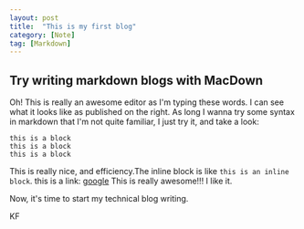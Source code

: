 ```yaml
---
layout: post
title:  "This is my first blog"
category: [Note]
tag: [Markdown]
---
```


## Try writing markdown blogs with MacDown

Oh! This is really an awesome editor as I'm typing these words. I can see what it looks like as published on the right. As long I wanna try some syntax in markdown that I'm not quite familiar, I just try it, and take a look:

	this is a block
	this is a block
	this is a block

This is really nice, and efficiency.The inline block is like `this is an inline block`. this is a link: [google](http://google.com) This is really awesome!!! I like it.

Now, it's time to start my technical blog writing.

KF 
